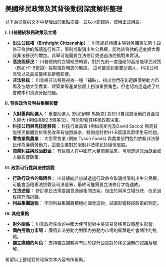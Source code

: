 ## 美國移民政策及其背後動因深度解析整理

以下為從提供文本中整理出的重點摘要，並以小節歸納，使用正式用語。

**I.  川普總統移民政策及立場**

*   **出生公民權（Birthright Citizenship）：**  川普總統持續主張對美國憲法第十四修正條款的解讀進行修正，限制或取消出生公民權，認為該條款的過度擴大導致非法移民的增加。此舉可能需要立法修訂或透過法院挑戰來實現。
*   **高技能移民：** 川普總統的立場經歷轉變，對於先前一度強硬的高技能移民政策（例如H1-B簽證）採取相對開放的態度。 這可能受到重要助選人、科技公司高管以及高技能移民群體影響。
*   **非法移民：** 川普將非法移民視為一種「補貼」，指出他們在創造廉價勞動力市場及協助大型農業、建築業等產業發展上扮演重要角色，但也認為這造成了社會成本和資源分配問題。

**II.  背後政治及利益集團影響**

*   **大財團與助選人：**  重要助選人 (例如伊隆·馬斯克) 對於川普競選活動的資金投入巨大 (例如捐款2.5億美元)，可能影響其移民政策決策。
*   **科技公司與高技能移民：** 科技行業高管 (例如馬斯克及David Sacco) 與高技能移民群體對於移民改革有強烈訴求，特別是針對H1-B簽證與留學生等問題。
*   **零售業與農業：** 大型零售業 (例如 Tyson Foods) 與農業部門強烈依賴非法移民作為廉價勞動力，這些企業對於限制非法移民持謹慎態度。
*   **商業利益與政治獻金：** 有些商人在中國有大量商業往來，可能透過政治獻金或人脈影響政策。

**III.  政策可行性與法律挑戰**

*   **行政行政令的局限性：** 川普總統若嘗試透過行政命令取消或限制出生公民權，可能會面臨憲法挑戰及司法覆審，最終可能需要立法修訂才能達成。
*   **立法途徑：** 修訂移民法需要國會通過相關法案，但由於兩黨立場分歧，改革過程將充滿挑戰。
*   **利益集團遊說：** 不同利益集團將積極向國會遊說，試圖影響移民政策的制定。

**IV. 其他重點**

*   **對外關係：** 川普政府任命的中國大使可能對中美貿易及移民政策產生影響。
*   **國內勞動力市場：** 廉價非法勞動力對國內勞動力市場的衝擊是社會關注的焦點。
*   **獨立媒體的角色：** 支持獨立媒體將有助於提升公眾對於移民議題的認識及理解。

希望以上整理對於理解文本內容有所幫助。